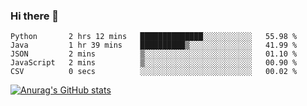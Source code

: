 ### Hi there 👋
<!--START_SECTION:waka-->

```text
Python       2 hrs 12 mins   ██████████████░░░░░░░░░░░   55.98 %
Java         1 hr 39 mins    ██████████▒░░░░░░░░░░░░░░   41.99 %
JSON         2 mins          ▒░░░░░░░░░░░░░░░░░░░░░░░░   01.10 %
JavaScript   2 mins          ▒░░░░░░░░░░░░░░░░░░░░░░░░   00.90 %
CSV          0 secs          ░░░░░░░░░░░░░░░░░░░░░░░░░   00.02 %
```

<!--END_SECTION:waka-->
[![Anurag's GitHub stats](https://github-readme-stats.vercel.app/api?username=Kevinbarrero)](https://github.com/anuraghazra/github-readme-stats)
<!--
**Kevinbarrero/Kevinbarrero** is a ✨ _special_ ✨ repository because its `README.md` (this file) appears on your GitHub profile.

Here are some ideas to get you started:

- 🔭 I’m currently working on ...
- 🌱 I’m currently learning ...
- 👯 I’m looking to collaborate on ...
- 🤔 I’m looking for help with ...
- 💬 Ask me about ...
- 📫 How to reach me: ...
- 😄 Pronouns: ...
- ⚡ Fun fact: ...

-->


